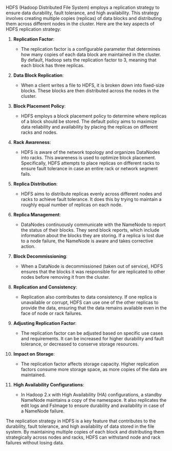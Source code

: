 HDFS (Hadoop Distributed File System) employs a replication strategy to ensure data durability, fault tolerance, and high availability. This strategy involves creating multiple copies (replicas) of data blocks and distributing them across different nodes in the cluster. Here are the key aspects of HDFS replication strategy:

1. **Replication Factor**:

   - The replication factor is a configurable parameter that determines how many copies of each data block are maintained in the cluster. By default, Hadoop sets the replication factor to 3, meaning that each block has three replicas.

2. **Data Block Replication**:

   - When a client writes a file to HDFS, it is broken down into fixed-size blocks. These blocks are then distributed across the nodes in the cluster.

3. **Block Placement Policy**:

   - HDFS employs a block placement policy to determine where replicas of a block should be stored. The default policy aims to maximize data reliability and availability by placing the replicas on different racks and nodes.

4. **Rack Awareness**:

   - HDFS is aware of the network topology and organizes DataNodes into racks. This awareness is used to optimize block placement. Specifically, HDFS attempts to place replicas on different racks to ensure fault tolerance in case an entire rack or network segment fails.

5. **Replica Distribution**:

   - HDFS aims to distribute replicas evenly across different nodes and racks to achieve fault tolerance. It does this by trying to maintain a roughly equal number of replicas on each node.

6. **Replica Management**:

   - DataNodes continuously communicate with the NameNode to report the status of their blocks. They send block reports, which include information about the blocks they are storing. If a replica is lost due to a node failure, the NameNode is aware and takes corrective action.

7. **Block Decommissioning**:

   - When a DataNode is decommissioned (taken out of service), HDFS ensures that the blocks it was responsible for are replicated to other nodes before removing it from the cluster.

8. **Replication and Consistency**:

   - Replication also contributes to data consistency. If one replica is unavailable or corrupt, HDFS can use one of the other replicas to provide the data, ensuring that the data remains available even in the face of node or rack failures.

9. **Adjusting Replication Factor**:

   - The replication factor can be adjusted based on specific use cases and requirements. It can be increased for higher durability and fault tolerance, or decreased to conserve storage resources.

10. **Impact on Storage**:

    - The replication factor affects storage capacity. Higher replication factors consume more storage space, as more copies of the data are maintained.

11. **High Availability Configurations**:

    - In Hadoop 2.x with High Availability (HA) configurations, a standby NameNode maintains a copy of the namespace. It also replicates the edit logs and FsImage to ensure durability and availability in case of a NameNode failure.

The replication strategy in HDFS is a key feature that contributes to the durability, fault tolerance, and high availability of data stored in the file system. By maintaining multiple copies of each block and distributing them strategically across nodes and racks, HDFS can withstand node and rack failures without losing data.
